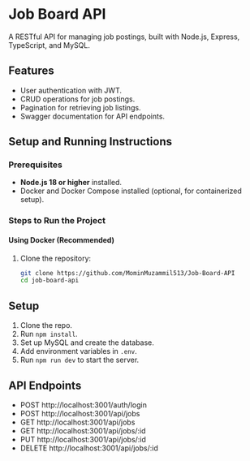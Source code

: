 # Job Board API

A RESTful API for managing job postings, built with Node.js, Express, TypeScript, and MySQL.

## Features
- User authentication with JWT.
- CRUD operations for job postings.
- Pagination for retrieving job listings.
- Swagger documentation for API endpoints.

## Setup and Running Instructions

### Prerequisites
- **Node.js 18 or higher** installed.
- Docker and Docker Compose installed (optional, for containerized setup).

### Steps to Run the Project

#### Using Docker (Recommended)
1. Clone the repository:
   ```bash
   git clone https://github.com/MominMuzammil513/Job-Board-API
   cd job-board-api

## Setup
1. Clone the repo.
2. Run `npm install`.
3. Set up MySQL and create the database.
4. Add environment variables in `.env`.
5. Run `npm run dev` to start the server.

## API Endpoints
- POST http://localhost:3001/auth/login
- POST http://localhost:3001/api/jobs
- GET http://localhost:3001/api/jobs
- GET http://localhost:3001/api/jobs/:id
- PUT http://localhost:3001/api/jobs/:id
- DELETE http://localhost:3001/api/jobs/:id